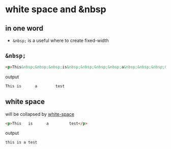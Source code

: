 # white space and &nbsp

## in one word

- `&nbsp;` is a useful where to create fixed-width

## `&nbsp;`

```html
<p>This&nbsp;&nbsp;&nbsp;is&nbsp;&nbsp;&nbsp;&nbsp;a&nbsp;&nbsp;&nbsp;&nbsp;&nbsp;&nbsp;test</p>
```

output

```
This is      a        test
```

## white space

will be collapsed by [white-space](css-content.md#white-space)

```html
<p>This   is      a         test</p>
```

output

```
this is a test
```

